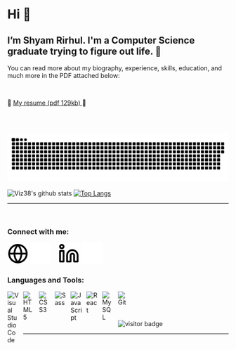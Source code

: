 # Hi 👋

## I’m Shyam Rirhul. I'm a Computer Science graduate trying to figure out life. 🤪

You can read more about my biography, experience, skills, education, and much more in the PDF attached below:

<br>

📜 <a href="#">My resume (pdf 129kb) </a> 📜


<br><br>

<a href=#><img src="contributions.svg"></a>

<div float="right"> 
 
 


![Viz38's github stats](https://github-readme-stats.vercel.app/api?username=shyam722000&show_icons=true&theme=gruvbox) 
[![Top Langs](https://github-readme-stats.vercel.app/api/top-langs/?username=shyam722000&layout=compact&theme=gruvbox)](https://github.com/anuraghazra/github-readme-stats)

 </div>
 
---

<br>

### Connect with me:

[![website](./img/globe-light.svg)](#)
[![website](./img/globe-dark.svg)](#)
&nbsp;&nbsp;
[![website](./img/linkedin-light.svg)]([https://www.linkedin.com/in/wishnew8/#gh-light-mode-only](https://www.linkedin.com/in/shyamrithul-thelokki/))
[![website](./img/linkedin-dark.svg)]([https://www.linkedin.com/in/wishnew8/#gh-dark-mode-only](https://www.linkedin.com/in/shyamrithul-thelokki/))


### Languages and Tools:

<img align="left" alt="Visual Studio Code" width="26px" src="https://cdn.jsdelivr.net/gh/devicons/devicon/icons/vscode/vscode-original.svg" style="padding-right:10px;" />
<img align="left" alt="HTML5" width="26px" src="https://cdn.jsdelivr.net/gh/devicons/devicon/icons/html5/html5-original.svg" style="padding-right:10px;" />
<img align="left" alt="CSS3" width="26px" src="https://cdn.jsdelivr.net/gh/devicons/devicon/icons/css3/css3-original.svg" style="padding-right:10px;" />
<img align="left" alt="Sass" width="26px" src="https://cdn.jsdelivr.net/gh/devicons/devicon/icons/sass/sass-original.svg" style="padding-right:10px;" />
<img align="left" alt="JavaScript" width="26px" src="https://cdn.jsdelivr.net/gh/devicons/devicon/icons/javascript/javascript-original.svg" style="padding-right:10px;" />
<img align="left" alt="React" width="26px" src="https://cdn.jsdelivr.net/gh/devicons/devicon/icons/react/react-original.svg" style="padding-right:10px;" />
<img align="left" alt="MySQL" width="26px" src="https://cdn.jsdelivr.net/gh/devicons/devicon/icons/mysql/mysql-original.svg" style="padding-right:10px;" />
<img align="left" alt="Git" width="26px" src="https://cdn.jsdelivr.net/gh/devicons/devicon/icons/git/git-original.svg" style="padding-right:10px;" />

<br><br><br>

![visitor badge](https://komarev.com/ghpvc/?username=shyam722000&color=lightgrey)

---
